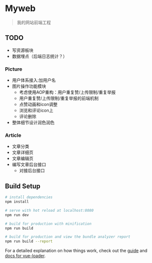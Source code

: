 # Myweb

> 我的网站前端工程

## TODO
* 写资源板块
* 数据埋点（后端日志统计？）

### Picture
* 用户体系接入:加用户名
* 图片操作功能模块
  * 考虑使用AOP重构：用户重复赞/上传限制/重复举报
  * 用户重复赞/上传限制/重复举报的前端机制
  * 点赞动画和icon调整
  * 浏览和评论icon上
  * 评论删除
* 整体细节设计润色润色

### Article
* 文章分类
* 文章详细页
* 文章编辑页
* 编写文章后台接口
  * 对接后台接口



## Build Setup

``` bash
# install dependencies
npm install

# serve with hot reload at localhost:8080
npm run dev

# build for production with minification
npm run build

# build for production and view the bundle analyzer report
npm run build --report
```

For a detailed explanation on how things work, check out the [guide](http://vuejs-templates.github.io/webpack/) and [docs for vue-loader](http://vuejs.github.io/vue-loader).


